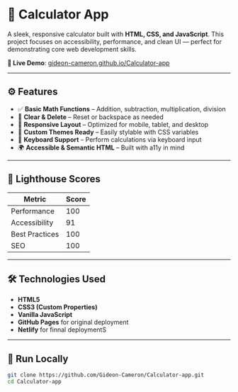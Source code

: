 # 🧮 Calculator App

A sleek, responsive calculator built with **HTML, CSS, and JavaScript**. This project focuses on accessibility, performance, and clean UI — perfect for demonstrating core web development skills.

**🔗 Live Demo**: [gideon-cameron.github.io/Calculator-app](https://gideon-cameron.github.io/Calculator-app/)

---

## ⚙️ Features

- ✅ **Basic Math Functions** – Addition, subtraction, multiplication, division
- 🔄 **Clear & Delete** – Reset or backspace as needed
- 📱 **Responsive Layout** – Optimized for mobile, tablet, and desktop
- 🎨 **Custom Themes Ready** – Easily stylable with CSS variables
- 🧠 **Keyboard Support** – Perform calculations via keyboard input
- 🌍 **Accessible & Semantic HTML** – Built with a11y in mind

---

## 🧪 Lighthouse Scores

| Metric         | Score |
|----------------|-------|
| Performance    | 100   |
| Accessibility  | 91    |
| Best Practices | 100   |
| SEO            | 100    |

---

## 🛠 Technologies Used

- **HTML5**
- **CSS3 (Custom Properties)**
- **Vanilla JavaScript**
- **GitHub Pages** for original deployment
- **Netlify** for finnal deploymentS

---

## 🚀 Run Locally

```bash
git clone https://github.com/Gideon-Cameron/Calculator-app.git
cd Calculator-app
